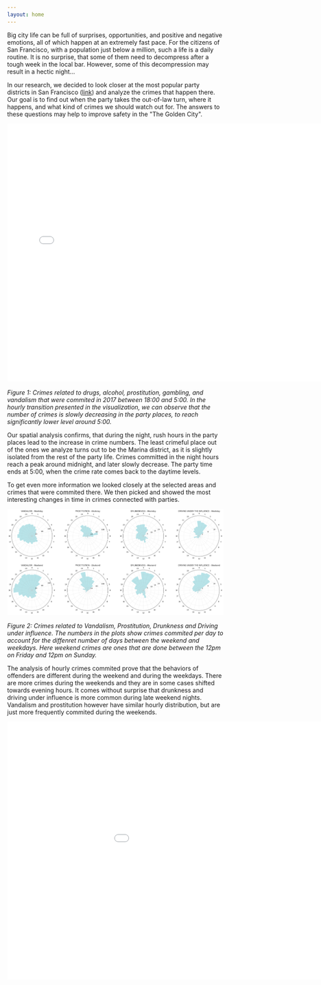 ```yaml
---
layout: home
---
```


Big city life can be full of surprises, opportunities, and positive and negative emotions, all of which happen at an extremely fast pace. For the citizens of San Francisco, with a population just below a million, such a life is a daily routine. It is no surprise, that some of them need to decompress after a tough week in the local bar. However, some of this decompression may result in a hectic night...


In our research, we decided to look closer at the most popular party districts in San Francisco ([link](https://www.extranomical.com/san-francisco-nightlife/)) and analyze the crimes that happen there. Our goal is to find out when the party takes the out-of-law turn, where it happens, and what kind of crimes we should watch out for. The answers to these questions may help to improve safety in the "The Golden City".

<embed 
       type="text/html" 
       src="/plots/heatmap_with_time.html"
       width="750"
       height="600"
       >

*Figure 1: Crimes related to drugs, alcohol, prostitution, gambling, and vandalism that were commited in 2017 between 18:00 and 5:00. In the hourly transition presented in the visualization, we can observe that the number of crimes is slowly decreasing in the party places, to reach significantly lower level around 5:00.*


Our spatial analysis confirms, that during the night, rush hours in the party places lead to the increase in crime numbers. The least crimeful place out of the ones we analyze turns out to be the Marina district, as it is slightly isolated from the rest of the party life. Crimes committed in the night hours reach a peak around midnight, and later slowly decrease. The party time ends at 5:00, when the crime rate comes back to the daytime levels. 


To get even more information we looked closely at the selected areas and crimes that were commited there. We then picked and showed the most interesting changes in time in crimes connected with parties. 

![Text](plots/polar.png)

*Figure 2: Crimes related to Vandalism, Prostitution, Drunkness and Driving under influence. The numbers in the plots show crimes commited per day to account for the diffenret number of days between the weekend and weekdays. Here weekend crimes are ones that are done between the 12pm on Friday and 12pm on Sunday.*

The analysis of hourly crimes commited prove that the behaviors of offenders are different during the weekend and during the weekdays. There are more crimes during the weekends and they are in some cases shifted towards evening hours. It comes without surprise that drunkness and driving under influence is more common during late weekend nights. Vandalism and prostitution however have similar hourly distribution, but are just more frequently commited during the weekends.


<embed 
       type="text/html" 
       src="/plots/bokeh_plot.html"
       width="1100"
       height="600"
       >